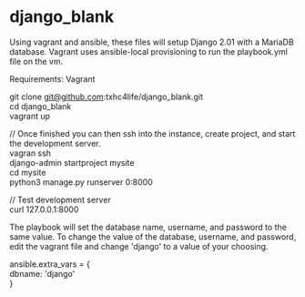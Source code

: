 # django_blank
Using vagrant and ansible, these files will setup Django 2.01 with a MariaDB database. Vagrant uses ansible-local provisioning to  run the playbook.yml file on the vm. 

Requirements: Vagrant

git clone git@github.com:txhc4life/django_blank.git  
cd django_blank  
vagrant up  

// Once finished you can then ssh into the instance, create project, and start the development server.  
vagran ssh   
django-admin startproject mysite  
cd mysite  
python3 manage.py runserver 0:8000    

// Test development server  
curl 127.0.0.1:8000  

The playbook will set the database name, username, and password to the same value. To change the value of the database, username, and password, edit the vagrant file and change 'django' to a value of your choosing.   

ansible.extra_vars = {  
        dbname: 'django'  
      }
